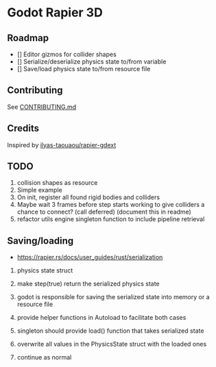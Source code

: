 # Godot Rapier 3D

## Roadmap

- [] Editor gizmos for collider shapes
- [] Serialize/deserialize physics state to/from variable
- [] Save/load physics state to/from resource file

## Contributing

See [CONTRIBUTING.md]()

## Credits

Inspired by [ilyas-taouaou/rapier-gdext](https://github.com/ilyas-taouaou/rapier-gdext)

## TODO

1. collision shapes as resource
1. Simple example
1. On init, register all found rigid bodies and colliders
1. Maybe wait 3 frames before step starts working to give colliders a chance to connect? (call deferred) (document this in readme)
1. refactor utils engine singleton function to include pipeline retrieval

## Saving/loading

- https://rapier.rs/docs/user_guides/rust/serialization

1. physics state struct
1. make step(true) return the serialized physics state
1. godot is responsible for saving the serialized state into memory or a resource file
1. provide helper functions in Autoload to facilitate both cases

1. singleton should provide load() function that takes serialized state
1. overwrite all values in the PhysicsState struct with the loaded ones
1. continue as normal
